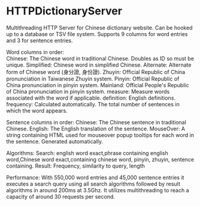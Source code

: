 # HTTPDictionaryServer
Multithreading HTTP Server for Chinese dictionary website. Can be hooked up to a database or TSV file system. 
Supports 9 columns for word entries and 3 for sentence entries. 

Word columns in order:  
Chinese:  The Chinese word in traditional Chinese. Doubles as ID so must be unique.
Simplified: Chinese word in simplified Chinese.
Alternate: Alternate form of Chinese word (身分證, 身份證).
Zhuyin: Official Republic of China pronunciation in Taiwanese Zhuyin system.
Pinyin: Official Republic of China pronunciation in pinyin system. 
Mainland: Official People's Republic of China pronunciation in pinyin system.
measure:  Measure words associated with the word if applicable.
definition: English definitions.
frequency: Calculated automatically. The total number of sentences in which the word appears.

Sentence columns in order:
Chinese: The Chinese sentence in traditional Chinese.
English: The English translation of the sentence.
MouseOver: A string containing HTML used for mouseover popup tooltips for each word in the sentence. Generated automatically.

Algorithms:
Search: english word exact,phrase containing english word,Chinese word exact,containing chinese word, pinyin, zhuyin, sentence containing.
Result: Frequency, similarity to query, length

Performance:
With 550,000 word entries and 45,000 sentence entries it executes a search query using all search algorithms followed by result 
algorithms in around 200ms at 3.5Ghz. It utilizes multithreading to reach a capacity of around 30 requests per second.

